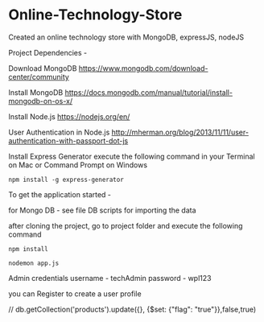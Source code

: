 # Online-Technology-Store
Created an online technology store with MongoDB, expressJS, nodeJS

Project Dependencies -

Download MongoDB
https://www.mongodb.com/download-center/community

Install MongoDB
https://docs.mongodb.com/manual/tutorial/install-mongodb-on-os-x/

Install Node.js
https://nodejs.org/en/

User Authentication in Node.js
http://mherman.org/blog/2013/11/11/user-authentication-with-passport-dot-js

Install Express Generator
execute the following command in your Terminal on Mac or Command Prompt on Windows
```
npm install -g express-generator
```

To get the application started -

for Mongo DB - see file DB scripts for importing the data

after cloning the project, go to project folder and execute the following command
```
npm install

nodemon app.js
```

Admin credentials
username - techAdmin
password - wpl123

you can Register to create a user profile

// db.getCollection('products').update({}, {$set: {"flag": "true"}},false,true) 


